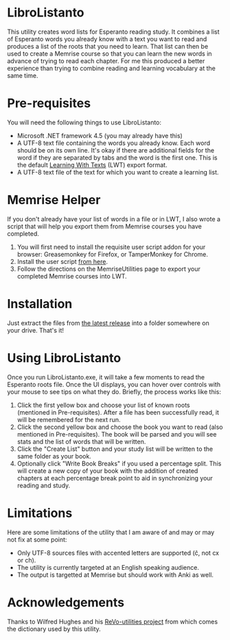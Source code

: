 # LibroListanto
This utility creates word lists for Esperanto reading study. It combines a list of Esperanto words you already know with a text you want to read and produces a list of the roots that you need to learn. That list can then be used to create a Memrise course so that you can learn the new words in advance of trying to read each chapter. For me this produced a better experience than trying to combine reading and learning vocabulary at the same time.

# Pre-requisites
You will need the following things to use LibroListanto:
- Microsoft .NET framework 4.5 (you may already have this)
- A UTF-8 text file containing the words you already know. Each word should be on its own line. It's okay if there are additional fields for the word if they are separated by tabs and the word is the first one. This is the default [Learning With Texts](http://www.lwtfi3m.co/lwt/) (LWT) export format.
- A UTF-8 text file of the text for which you want to create a learning list.

# Memrise Helper
If you don't already have your list of words in a file or in LWT, I also wrote a script that will help you export them from Memrise courses you have completed. 

1. You will first need to install the requisite user script addon for your browser: Greasemonkey for Firefox, or TamperMonkey for Chrome. 
1. Install the user script [from here](https://github.com/scytalezero/MemriseUtilities).
1. Follow the directions on the MemriseUtilities page to export your completed Memrise courses into LWT.

# Installation
Just extract the files from [the latest release](https://github.com/scytalezero/LibroListanto/releases) into a folder somewhere on your drive. That's it!

# Using LibroListanto
Once you run LibroListanto.exe, it will take a few moments to read the Esperanto roots file. Once the UI displays, you can hover over controls with your mouse to see tips on what they do. Briefly, the process works like this:

1. Click the first yellow box and choose your list of known roots (mentioned in Pre-requisites). After a file has been successfully read, it will be remembered for the next run.
2. Click the second yellow box and choose the book you want to read (also mentioned in Pre-requisites). The book will be parsed and you will see stats and the list of words that will be written.
3. Click the "Create List" button and your study list will be written to the same folder as your book.
4. Optionally click "Write Book Breaks" if you used a percentage split. This will create a new copy of your book with the addition of created chapters at each percentage break point to aid in synchronizing your reading and study.

# Limitations
Here are some limitations of the utility that I am aware of and may or may not fix at some point:
- Only UTF-8 sources files with accented letters are supported (ĉ, not cx or ch).
- The utility is currently targeted at an English speaking audience.
- The output is targetted at Memrise but should work with Anki as well.

# Acknowledgements
Thanks to Wilfred Hughes and his [ReVo-utilities project](https://github.com/Wilfred/ReVo-utilities) from which comes the dictionary used by this utility.
